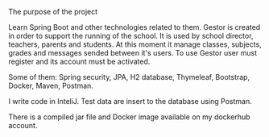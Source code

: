 The purpose of the project

Learn Spring Boot and other technologies related to them. Gestor is created in order to support the running of the school. It is used by school director, teachers, parents and students. At this moment it manage classes, subjects, grades and messages sended between it's users.
To use Gestor user must register and its account must be activated.

Some of them:
Spring security, JPA, H2 database, Thymeleaf, Bootstrap, Docker, Maven, Postman.

I write code in InteliJ. Test data are insert to the database using Postman.

There is a compiled jar file and Docker image available on my dockerhub account.



